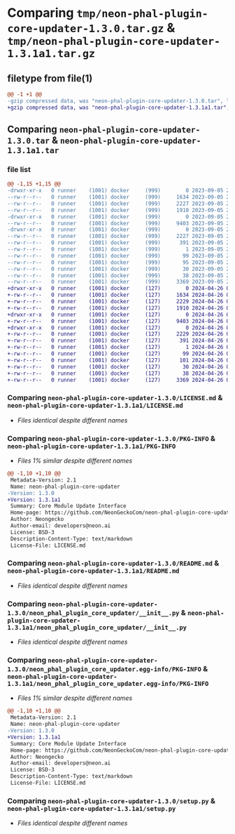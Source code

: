 # Comparing `tmp/neon-phal-plugin-core-updater-1.3.0.tar.gz` & `tmp/neon-phal-plugin-core-updater-1.3.1a1.tar.gz`

## filetype from file(1)

```diff
@@ -1 +1 @@
-gzip compressed data, was "neon-phal-plugin-core-updater-1.3.0.tar", last modified: Tue Sep  5 22:32:07 2023, max compression
+gzip compressed data, was "neon-phal-plugin-core-updater-1.3.1a1.tar", last modified: Fri Apr 26 00:44:21 2024, max compression
```

## Comparing `neon-phal-plugin-core-updater-1.3.0.tar` & `neon-phal-plugin-core-updater-1.3.1a1.tar`

### file list

```diff
@@ -1,15 +1,15 @@
-drwxr-xr-x   0 runner    (1001) docker     (999)        0 2023-09-05 22:32:07.160825 neon-phal-plugin-core-updater-1.3.0/
--rw-r--r--   0 runner    (1001) docker     (999)     1634 2023-09-05 22:32:04.000000 neon-phal-plugin-core-updater-1.3.0/LICENSE.md
--rw-r--r--   0 runner    (1001) docker     (999)     2227 2023-09-05 22:32:07.160825 neon-phal-plugin-core-updater-1.3.0/PKG-INFO
--rw-r--r--   0 runner    (1001) docker     (999)     1910 2023-09-05 22:32:04.000000 neon-phal-plugin-core-updater-1.3.0/README.md
-drwxr-xr-x   0 runner    (1001) docker     (999)        0 2023-09-05 22:32:07.160825 neon-phal-plugin-core-updater-1.3.0/neon_phal_plugin_core_updater/
--rw-r--r--   0 runner    (1001) docker     (999)     9403 2023-09-05 22:32:04.000000 neon-phal-plugin-core-updater-1.3.0/neon_phal_plugin_core_updater/__init__.py
-drwxr-xr-x   0 runner    (1001) docker     (999)        0 2023-09-05 22:32:07.160825 neon-phal-plugin-core-updater-1.3.0/neon_phal_plugin_core_updater.egg-info/
--rw-r--r--   0 runner    (1001) docker     (999)     2227 2023-09-05 22:32:07.000000 neon-phal-plugin-core-updater-1.3.0/neon_phal_plugin_core_updater.egg-info/PKG-INFO
--rw-r--r--   0 runner    (1001) docker     (999)      391 2023-09-05 22:32:07.000000 neon-phal-plugin-core-updater-1.3.0/neon_phal_plugin_core_updater.egg-info/SOURCES.txt
--rw-r--r--   0 runner    (1001) docker     (999)        1 2023-09-05 22:32:07.000000 neon-phal-plugin-core-updater-1.3.0/neon_phal_plugin_core_updater.egg-info/dependency_links.txt
--rw-r--r--   0 runner    (1001) docker     (999)       99 2023-09-05 22:32:07.000000 neon-phal-plugin-core-updater-1.3.0/neon_phal_plugin_core_updater.egg-info/entry_points.txt
--rw-r--r--   0 runner    (1001) docker     (999)       95 2023-09-05 22:32:07.000000 neon-phal-plugin-core-updater-1.3.0/neon_phal_plugin_core_updater.egg-info/requires.txt
--rw-r--r--   0 runner    (1001) docker     (999)       30 2023-09-05 22:32:07.000000 neon-phal-plugin-core-updater-1.3.0/neon_phal_plugin_core_updater.egg-info/top_level.txt
--rw-r--r--   0 runner    (1001) docker     (999)       38 2023-09-05 22:32:07.160825 neon-phal-plugin-core-updater-1.3.0/setup.cfg
--rw-r--r--   0 runner    (1001) docker     (999)     3369 2023-09-05 22:32:04.000000 neon-phal-plugin-core-updater-1.3.0/setup.py
+drwxr-xr-x   0 runner    (1001) docker     (127)        0 2024-04-26 00:44:21.523465 neon-phal-plugin-core-updater-1.3.1a1/
+-rw-r--r--   0 runner    (1001) docker     (127)     1634 2024-04-26 00:44:14.000000 neon-phal-plugin-core-updater-1.3.1a1/LICENSE.md
+-rw-r--r--   0 runner    (1001) docker     (127)     2229 2024-04-26 00:44:21.523465 neon-phal-plugin-core-updater-1.3.1a1/PKG-INFO
+-rw-r--r--   0 runner    (1001) docker     (127)     1910 2024-04-26 00:44:14.000000 neon-phal-plugin-core-updater-1.3.1a1/README.md
+drwxr-xr-x   0 runner    (1001) docker     (127)        0 2024-04-26 00:44:21.523465 neon-phal-plugin-core-updater-1.3.1a1/neon_phal_plugin_core_updater/
+-rw-r--r--   0 runner    (1001) docker     (127)     9403 2024-04-26 00:44:14.000000 neon-phal-plugin-core-updater-1.3.1a1/neon_phal_plugin_core_updater/__init__.py
+drwxr-xr-x   0 runner    (1001) docker     (127)        0 2024-04-26 00:44:21.523465 neon-phal-plugin-core-updater-1.3.1a1/neon_phal_plugin_core_updater.egg-info/
+-rw-r--r--   0 runner    (1001) docker     (127)     2229 2024-04-26 00:44:21.000000 neon-phal-plugin-core-updater-1.3.1a1/neon_phal_plugin_core_updater.egg-info/PKG-INFO
+-rw-r--r--   0 runner    (1001) docker     (127)      391 2024-04-26 00:44:21.000000 neon-phal-plugin-core-updater-1.3.1a1/neon_phal_plugin_core_updater.egg-info/SOURCES.txt
+-rw-r--r--   0 runner    (1001) docker     (127)        1 2024-04-26 00:44:21.000000 neon-phal-plugin-core-updater-1.3.1a1/neon_phal_plugin_core_updater.egg-info/dependency_links.txt
+-rw-r--r--   0 runner    (1001) docker     (127)       99 2024-04-26 00:44:21.000000 neon-phal-plugin-core-updater-1.3.1a1/neon_phal_plugin_core_updater.egg-info/entry_points.txt
+-rw-r--r--   0 runner    (1001) docker     (127)      101 2024-04-26 00:44:21.000000 neon-phal-plugin-core-updater-1.3.1a1/neon_phal_plugin_core_updater.egg-info/requires.txt
+-rw-r--r--   0 runner    (1001) docker     (127)       30 2024-04-26 00:44:21.000000 neon-phal-plugin-core-updater-1.3.1a1/neon_phal_plugin_core_updater.egg-info/top_level.txt
+-rw-r--r--   0 runner    (1001) docker     (127)       38 2024-04-26 00:44:21.523465 neon-phal-plugin-core-updater-1.3.1a1/setup.cfg
+-rw-r--r--   0 runner    (1001) docker     (127)     3369 2024-04-26 00:44:14.000000 neon-phal-plugin-core-updater-1.3.1a1/setup.py
```

### Comparing `neon-phal-plugin-core-updater-1.3.0/LICENSE.md` & `neon-phal-plugin-core-updater-1.3.1a1/LICENSE.md`

 * *Files identical despite different names*

### Comparing `neon-phal-plugin-core-updater-1.3.0/PKG-INFO` & `neon-phal-plugin-core-updater-1.3.1a1/PKG-INFO`

 * *Files 1% similar despite different names*

```diff
@@ -1,10 +1,10 @@
 Metadata-Version: 2.1
 Name: neon-phal-plugin-core-updater
-Version: 1.3.0
+Version: 1.3.1a1
 Summary: Core Module Update Interface
 Home-page: https://github.com/NeonGeckoCom/neon-phal-plugin-core-updater
 Author: Neongecko
 Author-email: developers@neon.ai
 License: BSD-3
 Description-Content-Type: text/markdown
 License-File: LICENSE.md
```

### Comparing `neon-phal-plugin-core-updater-1.3.0/README.md` & `neon-phal-plugin-core-updater-1.3.1a1/README.md`

 * *Files identical despite different names*

### Comparing `neon-phal-plugin-core-updater-1.3.0/neon_phal_plugin_core_updater/__init__.py` & `neon-phal-plugin-core-updater-1.3.1a1/neon_phal_plugin_core_updater/__init__.py`

 * *Files identical despite different names*

### Comparing `neon-phal-plugin-core-updater-1.3.0/neon_phal_plugin_core_updater.egg-info/PKG-INFO` & `neon-phal-plugin-core-updater-1.3.1a1/neon_phal_plugin_core_updater.egg-info/PKG-INFO`

 * *Files 1% similar despite different names*

```diff
@@ -1,10 +1,10 @@
 Metadata-Version: 2.1
 Name: neon-phal-plugin-core-updater
-Version: 1.3.0
+Version: 1.3.1a1
 Summary: Core Module Update Interface
 Home-page: https://github.com/NeonGeckoCom/neon-phal-plugin-core-updater
 Author: Neongecko
 Author-email: developers@neon.ai
 License: BSD-3
 Description-Content-Type: text/markdown
 License-File: LICENSE.md
```

### Comparing `neon-phal-plugin-core-updater-1.3.0/setup.py` & `neon-phal-plugin-core-updater-1.3.1a1/setup.py`

 * *Files identical despite different names*

